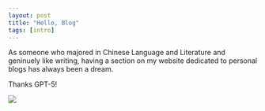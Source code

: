 ```yaml
---
layout: post
title: "Hello, Blog"
tags: [intro]
---
```


As someone who majored in Chinese Language and Literature and geninuely like writing, having a section on my website dedicated to personal blogs has always been a dream. 

Thanks GPT-5!

![](/assets/images/posts/2025-10-18-hello-blog/smile.png)